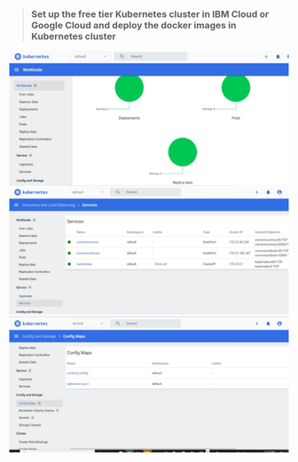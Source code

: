 > ### __Set up the free tier Kubernetes cluster in IBM Cloud or Google Cloud and deploy the docker images in Kubernetes cluster__
![pods_replica_result](./Pods_Replica.jpg)
![services Result](./IBMCloud_services.jpg)
![Configmap Result](./Configmap.jpg)
